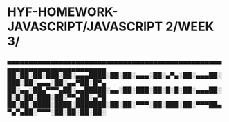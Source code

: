 # HYF-HOMEWORK-JAVASCRIPT/JAVASCRIPT 2/WEEK 3/

▄▄▄▄▄▄▄▄▄▄▄▄▄▄▄▄▄▄▄▄▄▄▄▄▄▄▄▄▄▄▄▄▄▄▄▄▄▄▄▄▄▄▄▄▄▄▄▄▄▄▄▄▄▄▄▄▄▄▄▄▄▄▄▄▄▄▄▄▄▄▄▄▄
██░██░██░███░██░▄▄▄████░██░██░▄▄▄░██░▄▀▄░██░▄▄▄██░███░██░▄▄▄░██░▄▄▀██░█▀▄
██░▄▄░██▄▀▀▀▄██░▄▄█████░▄▄░██░███░██░█░█░██░▄▄▄██░█░█░██░███░██░▀▀▄██░▄▀█
██░██░████░████░███████░██░██░▀▀▀░██░███░██░▀▀▀██▄▀▄▀▄██░▀▀▀░██░██░██░██░
